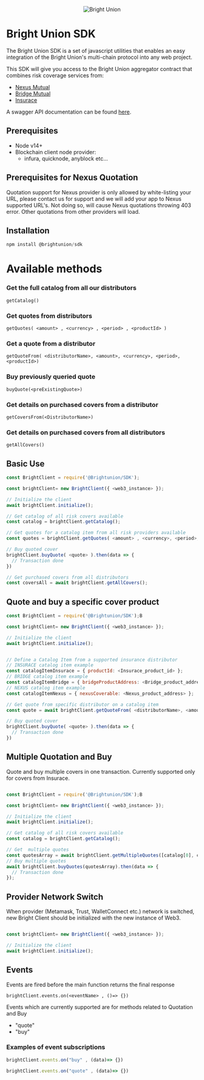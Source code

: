 <p align="center">
  <img src="https://img.api.cryptorank.io/coins/bright%20union%201628151410793.png" alt="Bright Union"/>
</p>

# Bright Union SDK
The Bright Union SDK is a set of javascript utilities that enables an easy integration of the Bright Union's multi-chain protocol into any web project.

This SDK will give you access to the Bright Union aggregator contract that combines risk coverage services from:

- [Nexus Mutual](https://nexusmutual.io/)
- [Bridge Mutual](https://www.bridgemutual.io/)
- [Insurace](https://www.insurace.io/)

A swagger API documentation can be found [here](http://api.brightunion.io/protocol/api-docs/).
## Prerequisites

- Node v14+
- Blockchain client node provider:
    - infura, quicknode, anyblock etc...

## Prerequisites for Nexus Quotation
Quotation support for Nexus provider is only allowed by white-listing your URL, please contact us for support and we will add your app to Nexus supported URL's.
Not doing so, will cause Nexus quotations throwing 403 error. Other quotations from other providers will load.

## Installation

```javascript
npm install @brightunion/sdk
```


# Available methods

### Get the full catalog from all our distributors
```
getCatalog()
```

### Get quotes from distributors
```
getQuotes( <amount> , <currency> , <period> , <productId> )
```

### Get a quote from a distributor
```
getQuoteFrom( <distributorName>, <amount>, <currency>, <period>, <productId>)
```

### Buy previously queried quote
```
buyQuote(<preExistingQuote>)
```

### Get details on purchased covers from a distributor
```
getCoversFrom(<DistributorName>)
```

### Get details on purchased covers from all distributors
```
getAllCovers()
```

## Basic Use

```javascript
const BrightClient = require('@Brightunion/SDK');

const brightClient= new BrightClient({ <web3_instance> });

// Initialize the client
await brightClient.initialize();

// Get catalog of all risk covers available
const catalog = brightClient.getCatalog();

// Get quotes for a catalog item from all risk providers available
const quotes = brightClient.getQuotes( <amount> , <currency>, <period>, <catalog_item> )

// Buy quoted cover
brightClient.buyQuote( <quote> ).then(data => {
  // Transaction done
})

// Get purchased covers from all distributors
const coversAll = await brightClient.getAllCovers();

```

## Quote and buy a specific cover product

```javascript
const BrightClient = require('@Brightunion/SDK');B

const brightClient= new BrightClient({ <web3_instance> });

// Initialize the client
await brightClient.initialize();


// Define a Catalog Item from a supported insurance distributor
// INSURACE catalog item example
const catalogItemInsurace = { productId: <Insurace_product_id> };
// BRIDGE catalog item example
const catalogItemBridge = { bridgeProductAddress: <Bridge_product_address> };
// NEXUS catalog item example
const catalogItemNexus = { nexusCoverable: <Nexus_product_address> };

// Get quote from specific distributor on a catalog item
const quote = await brightClient.getQuoteFrom( <distributorName>, <amount> , <currency>, <period>, <catalog_item>);

// Buy quoted cover
brightClient.buyQuote( <quote> ).then(data => {
  // Transaction done
})

```

## Multiple Quotation and Buy
 Quote and buy multiple covers in one transaction. Currently supported only for covers from Insurace.

 ```javascript

 const BrightClient = require('@Brightunion/SDK');B

 const brightClient= new BrightClient({ <web3_instance> });

 // Initialize the client
 await brightClient.initialize();

 // Get catalog of all risk covers available
 const catalog = brightClient.getCatalog();

 // Get  multiple quotes
 const quotesArray = await brightClient.getMultipleQuotes([catalog[0], catalog[1], catalog[3]]);
 // Buy multiple quotes
 await brightClient.buyQuotes(quotesArray).then(data => {
   // Transaction done
 });

 ```

## Provider Network Switch
When provider (Metamask, Trust, WalletConnect etc.) network is switched, new Bright Client should be initialized with the new instance of Web3.
 ```javascript

const brightClient= new BrightClient({ <web3_instance> });

// Initialize the client
await brightClient.initialize();

```


## Events
Events are fired before the main function returns the final response

```
brightClient.events.on(<eventName> , ()=> {})
```
Events which are currently supported are for methods related to Quotation and Buy
- "quote"
- "buy"

### Examples of event subscriptions

```javascript
brightClient.events.on("buy" , (data)=> {})

brightClient.events.on("quote" , (data)=> {})
```

<!-- ## Currently supported distributors
- InsurAce
- Ethereum - ETH
- Binance smart chain -
- Polygon
- Nexus -->



<!-- ## Methods -->
